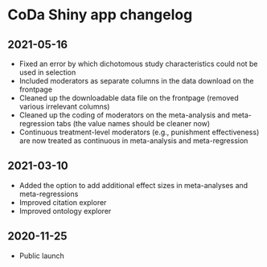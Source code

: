 # CoDa Shiny app changelog

## 2021-05-16

* Fixed an error by which dichotomous study characteristics could not be used in selection
* Included moderators as separate columns in the data download on the frontpage
* Cleaned up the downloadable data file on the frontpage (removed various irrelevant columns)
* Cleaned up the coding of moderators on the meta-analysis and meta-regression tabs (the value names should be cleaner now)
* Continuous treatment-level moderators (e.g., punishment effectiveness) are now treated as continuous in meta-analysis and meta-regression

## 2021-03-10

* Added the option to add additional effect sizes in meta-analyses and meta-regressions
* Improved citation explorer
* Improved ontology explorer

## 2020-11-25

* Public launch

